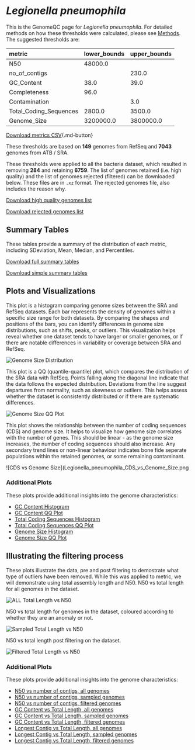 # *Legionella pneumophila*

This is the GenomeQC page for *Legionella pneumophila*. For detailed methods on how these thresholds were calculated, please see [Methods](../../methods.md).
The suggested thresholds are: 

| metric                 | lower_bounds   | upper_bounds   |
|:-----------------------|:---------------|:---------------|
| N50                    | 48000.0        |                |
| no_of_contigs          |                | 230.0          |
| GC_Content             | 38.0           | 39.0           |
| Completeness           | 96.0           |                |
| Contamination          |                | 3.0            |
| Total_Coding_Sequences | 2800.0         | 3500.0         |
| Genome_Size            | 3200000.0      | 3800000.0      |

[Download metrics CSV](Legionella_pneumophila_metrics.csv){.md-button}


These thresholds are based on **149** genomes from RefSeq and **7043** genomes from ATB / SRA.

These thresholds were applied to all the bacteria dataset, which resulted in removing **284** and retaining **6759**.
The list of genomes retained (i.e. high quality) and the list of genomes rejected (filtered) can be downloaded below. These files are in `.xz` format. The rejected genomes file, also includes the reason why.

[Download high quality genomes list](Legionella_pneumophila_high_quality_genomes.csv.xz)


[Download rejected genomes list](Legionella_pneumophila_filtered_out_genomes.csv.xz)



## Summary Tables
These tables provide a summary of the distribution of each metric, including SDeviation, Mean, Median, and Percentiles.

[Download full summary tables](summary.csv)

[Download simple summary tables](selected_summary.csv)

## Plots and Visualizations

This plot is a histogram comparing genome sizes between the SRA and RefSeq datasets. Each bar represents the density of genomes within a specific size range for both datasets. By comparing the shapes and positions of the bars, you can identify differences in genome size distributions, such as shifts, peaks, or outliers. This visualization helps reveal whether one dataset tends to have larger or smaller genomes, or if there are notable differences in variability or coverage between SRA and RefSeq.

![Genome Size Distribution](Genome_Size_refseq_histogram_kde.png)

This plot is a QQ (quantile-quantile) plot, which compares the distribution of the SRA data with RefSeq. Points falling along the diagonal line indicate that the data follows the expected distribution. Deviations from the line suggest departures from normality, such as skewness or outliers. This helps assess whether the dataset is consistently distributed or if there are systematic differences.

![Genome Size QQ Plot](Genome_Size_refseq_qqplot.png)

This plot shows the relationship between the number of coding sequences (CDS) and genome size. It helps to visualize how genome size correlates with the number of genes. This should be linear - as the genome size increases, the number of coding sequences should also increase. Any secondary trend lines or non-linear behaviour indicates bone fide seperate populations within the retained genomes, or some remaining contaminant. 

![CDS vs Genome Size](Legionella_pneumophila_CDS_vs_Genome_Size.png

### Additional Plots

These plots provide additional insights into the genome characteristics:

- [GC Content Histogram](GC_Content_refseq_histogram_kde.png)
- [GC Content QQ Plot](GC_Content_refseq_qqplot.png)
- [Total Coding Sequences Histogram](Total_Coding_Sequences_refseq_histogram_kde.png)
- [Total Coding Sequences QQ Plot](Total_Coding_Sequences_refseq_qqplot.png)
- [Genome Size Histogram](Genome_Size_refseq_histogram_kde.png)
- [Genome Size QQ Plot](Genome_Size_refseq_qqplot.png)
## Illustrating the filtering process
These plots illustrate the data, pre and post filtering to demostrate what type of outliers have been removed. While this was applied to metric, we will demonstrate using total assembly length and N50.
N50 vs total length for all genomes in the dataset.

![ALL Total Length vs N50](Legionella_pneumophila_all_total_length_N50.png)

N50 vs total length for genomes in the dataset, coloured according to whether they are an anomaly or not.

![Sampled Total Length vs N50](Legionella_pneumophila_sample_total_length_N50.png)

N50 vs total length post filtering on the dataset.

![Filtered Total Length vs N50](Legionella_pneumophila_filt_total_length_N50.png)

### Additional Plots

These plots provide additional insights into the genome characteristics:

- [N50 vs number of contigs, all genomes](Legionella_pneumophila_all_N50_number.png)
- [N50 vs number of contigs, sampled genomes](Legionella_pneumophila_sample_N50_number.png)
- [N50 vs number of contigs, filtered genomes](Legionella_pneumophila_filt_N50_number.png)
- [GC Content vs Total Length, all genomes](Legionella_pneumophila_all_total_length_GC_Content.png)
- [GC Content vs Total Length, sampled genomes](Legionella_pneumophila_sample_total_length_GC_Content.png)
- [GC Content vs Total Length, filtered genomes](Legionella_pneumophila_filt_total_length_GC_Content.png)
- [Longest Contig vs Total Length, all genomes](Legionella_pneumophila_all_total_length_longest.png)
- [Longest Contig vs Total Length, sampled genomes](Legionella_pneumophila_sample_total_length_longest.png)
- [Longest Contig vs Total Length, filtered genomes](Legionella_pneumophila_filt_total_length_longest.png)
